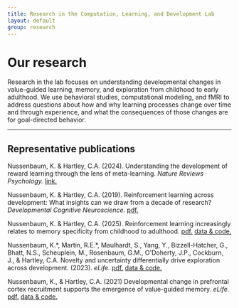 ```yaml
---
title: Research in the Computation, Learning, and Development Lab
layout: default
group: research
---
```


<div>

# Our research
Research in the lab focuses on understanding developmental changes in value-guided learning, memory, and exploration from childhood to early adulthood. We use behavioral studies, computational modeling, and fMRI to address questions about how and why learning processes change over time and through experience, and what the consequences of those changes are for goal-directed behavior. 


----
## Representative publications

Nussenbaum, K. & Hartley, C.A. (2024). Understanding the development of reward learning through the lens of meta-learning. *Nature Reviews Psychology.* [link.](https://www.nature.com/articles/s44159-024-00304-1)

Nussenbaum, K. & Hartley, C.A. (2019). Reinforcement learning across development: What insights can we draw from a decade of research? *Developmental Cognitive Neuroscience.* [pdf.](/static/papers/Nussenbaum_2019_DCN.pdf)

Nussenbaum, K. & Hartley, C.A. (2025). Reinforcement learning increasingly relates to memory specificity from childhood to adulthood. [pdf.](/static/papers/Nussenbaum_2025_NatComms.pdf) [data & code.](https://osf.io/8yjvr/) 

Nussenbaum, K.\*, Martin, R.E.\*, Maulhardt, S., Yang, Y., Bizzell-Hatcher, G., Bhatt, N.S., Scheuplein, M., Rosenbaum, G.M., O'Doherty, J.P., Cockburn, J., & Hartley, C.A. Novelty and uncertainty differentially drive exploration across development. (2023). *eLife.* [pdf.](/static/papers/Nussenbaum_2023_eLife.pdf) [data & code.](https://osf.io/cwf2k/) 

Nussenbaum, K., & Hartley, C.A. (2021) Developmental change in prefrontal cortex recruitment supports the emergence of value-guided memory. *eLife.* [pdf.](/static/papers/Nussenbaum_2021_eLife.pdf) [data & code.](https://osf.io/2fkbj/)

</div>
